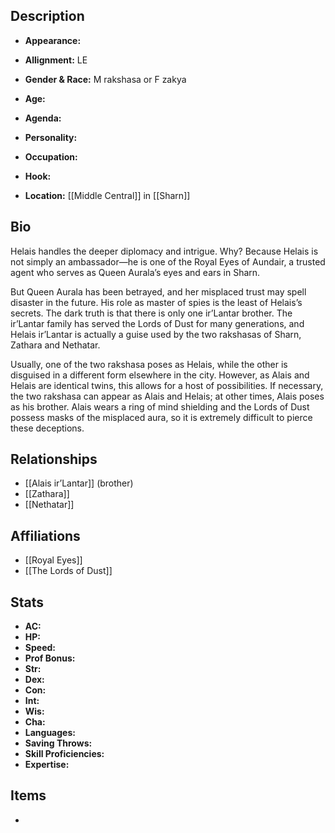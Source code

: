 ## Description
- **Appearance:** 

- **Allignment:** LE

- **Gender & Race:** M rakshasa or F zakya

- **Age:** 

- **Agenda:** 

- **Personality:** 

- **Occupation:** 

- **Hook:** 

- **Location:** [[Middle Central]] in [[Sharn]]

## Bio
Helais handles the deeper diplomacy and intrigue. Why? Because Helais is not simply an ambassador—he is one of the Royal Eyes of Aundair, a trusted agent who serves as Queen Aurala’s eyes and ears in Sharn.

But Queen Aurala has been betrayed, and her misplaced trust may spell disaster in the future. His role as master of spies is the least of Helais’s secrets. The dark truth is that there is only one ir’Lantar brother. The ir’Lantar family has served the Lords of Dust for many generations, and Helais ir’Lantar is actually a guise used by the two rakshasas of Sharn, Zathara and Nethatar.

Usually, one of the two rakshasa poses as Helais, while the other is disguised in a different form elsewhere in the city. However, as Alais and Helais are identical twins, this allows for a host of possibilities. If necessary, the two rakshasa can appear as Alais and Helais; at other times, Alais poses as his brother. Alais wears a ring of mind shielding and the Lords of Dust possess masks of the misplaced aura, so it is extremely difficult to pierce these deceptions.

## Relationships
- [[Alais ir’Lantar]] (brother)
- [[Zathara]]
- [[Nethatar]]

## Affiliations
- [[Royal Eyes]]
- [[The Lords of Dust]]

## Stats
- **AC:** 
- **HP:** 
- **Speed:** 
- **Prof Bonus:** 
- **Str:** 
- **Dex:** 
- **Con:** 
- **Int:** 
- **Wis:** 
- **Cha:** 
- **Languages:** 
- **Saving Throws:** 
- **Skill Proficiencies:** 
- **Expertise:** 


## Items
- 
